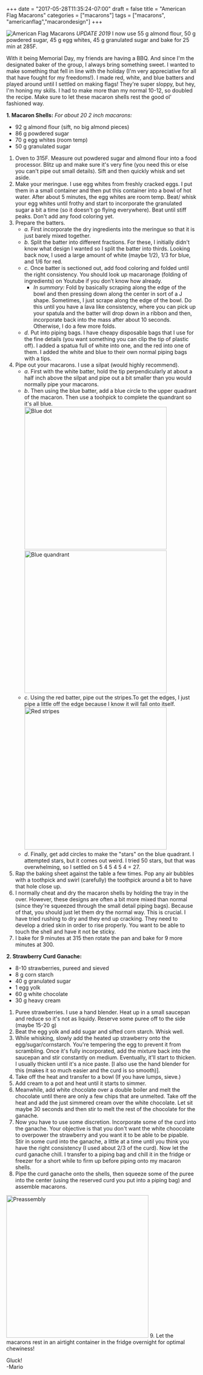 +++
date = "2017-05-28T11:35:24-07:00"
draft = false
title = "American Flag Macarons"
categories = ["macarons"]
tags = ["macarons", "americanflag","macarondesign"]
+++

![American Flag Macarons](https://farm5.staticflickr.com/4213/35079022730_4b13941b2f_h.jpg)
*UPDATE 2019* I now use 55 g almond flour, 50 g powdered sugar, 45 g egg whites, 45 g granulated sugar and bake for 25 min at 285F.

With it being Memorial Day, my friends are having a BBQ. And since I'm the designated baker of the group, I always bring something sweet. I wanted to make something that fell in line with the holiday (I'm very appreciative for all that have fought for my freedoms!). I made red, white, and blue batters and played around until I settled on making flags! They're super sloppy, but hey, I'm honing my skills. I had to make more than my normal 10-12, so doubled the recipe. Make sure to let these macaron shells rest the good ol' fashioned way.
 
**1. Macaron Shells:**  *For about 20 2 inch macarons:*  

- 92 g almond flour (sift, no big almond pieces)  
- 86 g powdered sugar  
- 70 g egg whites (room temp)  
- 50 g granulated sugar  

1. Oven to 315F. Measure out powdered sugar and almond flour into a food processor. Blitz up and make sure it's very fine (you need this or else you can't pipe out small details). Sift and then quickly whisk and set aside. 
2. Make your meringue. I use egg whites from freshly cracked eggs. I put them in a small container and then put this container into a bowl of hot water. After about 5 minutes, the egg whites are room temp. Beat/ whisk your egg whites until frothy and start to incorporate the granulated sugar a bit a time (so it doesn't go flying everywhere). Beat until stiff peaks. Don't add any food coloring yet.       
3. Prepare the batters.
    - *a.* First incorporate the dry ingredients into the meringue so that it is just barely mixed together.   
    - *b.* Split the batter into different fractions. For these, I initially didn't know what design I wanted so I split the batter into thirds. Looking back now, I used a large amount of white (maybe 1/2), 1/3 for blue, and 1/6 for red. 
    - *c.* Once batter is sectioned out, add food coloring and folded until the right consistency. You should look up macaronage (folding of ingredients) on Youtube if you don’t know how already.  
        - *In summary:* Fold by basically scraping along the edge of the bowl and then pressing down along the center in sort of a J shape. Sometimes, I just scrape along the edge of the bowl. Do this until you have a lava like consistency, where you can pick up your spatula and the batter will drop down in a ribbon and then, incorporate back into the mass after about 10 seconds. Otherwise, I do a few more folds.   
    - *d.*  Put into piping bags. I have cheapy disposable bags that I use for the fine details (you want something you can clip the tip of plastic off). I added a spatua full of white into one, and the red into one of them. I added the white and blue to their own normal piping bags with a tips.
4. Pipe out your macarons. I use a silpat (would highly recommend). 
    - *a*. First with the white batter, hold the tip perpendicularly at about a half inch above the silpat and pipe out a bit smaller than you would normally pipe your macarons.
    - *b*. Then using the blue batter, add a blue circle to the upper quadrant of the macaron. Then use a toohpick to complete the quandrant so it's all blue.  
        <img src="https://farm5.staticflickr.com/4288/35307548272_acd5835bb5_c.jpg" alt="Blue dot" style="height: 375px;"/>&nbsp; &nbsp; &nbsp;<img src="https://farm5.staticflickr.com/4215/35079485240_53e79031e7_c.jpg" alt="Blue quandrant" style="height: 375px;"/>  
    - *c*. Using the red batter, pipe out the stripes.To get the edges, I just pipe a little off the edge because I know it will fall onto itself.  
         <img src="https://farm5.staticflickr.com/4229/35079492730_e42956f8cb_c.jpg" alt="Red stripes" style="height: 375px;"/>
    - *d*. Finally, get add circles to make the "stars" on the blue quadrant. I attempted stars, but it comes out weird. I tried 50 stars, but that was overwhelming, so I settled on 5 4 5 4 5 4 = 27.   
5. Rap the baking sheet against the table a few times.  Pop any air bubbles with a toothpick and swirl (carefully) the toothpick around a bit to have that hole close up.  
6. I normally cheat and dry the macaron shells by holding the tray in the over. However, these designs are often a bit more mixed than normal (since they're squeezed through the small detail piping bags). Because of that, you should just let them dry the normal way. This is crucial. I have tried rushing to dry and they end up cracking. They need to develop a dried skin in order to rise properly. 
You want to be able to touch the shell and have it not be sticky. 
6. I bake for 9 minutes at 315 then rotate the pan and bake for 9 more minutes at 300.

**2. Strawberry Curd Ganache:**  

- 8-10 strawberries, pureed and sieved
- 8 g corn starch  
- 40 g granulated sugar  
- 1 egg yolk  
- 60 g white chocolate  
- 30 g heavy cream   
  
1. Puree strawberries. I use a hand blender. Heat up in a small saucepan and reduce so it's not as liquidy. Reserve some puree off to the side (maybe 15-20 g)
2. Beat the egg yolk and add sugar and sifted corn starch. Whisk well.  
3. While whisking, slowly add the heated up strawberry onto the egg/sugar/cornstarch. You're tempering the egg to prevent it from scrambling. Once it's fully incorporated, add the mixture back into the saucepan and stir constantly on medium. Eventually, it'll start to thicken. I usually thicken until it's a nice paste. [I also use the hand blender for this (makes it so much easier and the curd is so smooth)].  
4. Take off the heat and transfer to a bowl (If you have lumps, sieve.) 
5. Add cream to a pot and heat until it starts to simmer.
6. Meanwhile, add white chocolate over a double boiler and melt the chocolate until there are only a few chips that are unmelted. Take off the heat and add the just simmered cream over the white chocolate. Let sit maybe 30 seconds and then stir to melt the rest of the chocolate for the ganache.
7. Now you have to use some discretion. Incorporate some of the curd into the ganache. Your objective is that you don't want the white choocolate to overpower the strawberry and you want it to be able to be pipable. Stir in some curd into the ganache, a little at a time until you think you have the right consistency (I used about 2/3 of the curd). Now let the curd ganache chill. I transfer to a piping bag and chill it in the fridge or freezer for a short while to firm up before piping onto my macaron shells.  
8. Pipe the curd ganache onto the shells, then squeeze some of the puree into the center (using the reserved curd you put into a piping bag) and assemble macarons.  
<img src="https://farm5.staticflickr.com/4217/35466155885_2ef64f621b_c.jpg" alt="Preassembly" style="height: 375px;"/>
9. Let the macarons rest in an airtight container in the fridge overnight for optimal chewiness!

Gluck!  
-Mario

